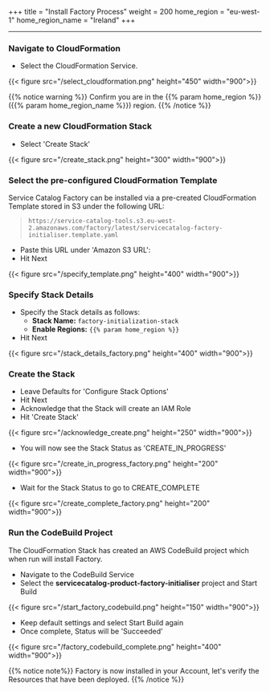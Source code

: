 +++
title = "Install Factory Process"
weight = 200
home_region = "eu-west-1"
home_region_name = "Ireland"
+++

---


### Navigate to CloudFormation

- Select the CloudFormation Service.

{{< figure src="/select_cloudformation.png" height="450" width="900">}}

{{% notice warning %}}
Confirm you are in the {{% param home_region %}} ({{% param home_region_name %}}) region.
{{% /notice %}}

### Create a new CloudFormation Stack

- Select 'Create Stack'

{{< figure src="/create_stack.png" height="300" width="900">}}

### Select the pre-configured CloudFormation Template
Service Catalog Factory can be installed via a pre-created CloudFormation Template stored in S3 under the following URL:
> `https://service-catalog-tools.s3.eu-west-2.amazonaws.com/factory/latest/servicecatalog-factory-initialiser.template.yaml`

- Paste this URL under 'Amazon S3 URL': 
- Hit Next

{{< figure src="/specify_template.png" height="400" width="900">}}

### Specify Stack Details

- Specify the Stack details as follows:
    - **Stack Name:** `factory-initialization-stack`
    - **Enable Regions:** `{{% param home_region %}}`
- Hit Next

{{< figure src="/stack_details_factory.png" height="400" width="900">}}

### Create the Stack

- Leave Defaults for 'Configure Stack Options'
- Hit Next
- Acknowledge that the Stack will create an IAM Role
- Hit 'Create Stack'

{{< figure src="/acknowledge_create.png" height="250" width="900">}}

- You will now see the Stack Status as 'CREATE_IN_PROGRESS'

{{< figure src="/create_in_progress_factory.png" height="200" width="900">}}

- Wait for the Stack Status to go to CREATE_COMPLETE

{{< figure src="/create_complete_factory.png" height="200" width="900">}}

### Run the CodeBuild Project

The CloudFormation Stack has created an AWS CodeBuild project which when run will install Factory.

- Navigate to the CodeBuild Service
- Select the **servicecatalog-product-factory-initialiser** project and Start Build

{{< figure src="/start_factory_codebuild.png" height="150" width="900">}}

- Keep default settings and select Start Build again
- Once complete, Status will be 'Succeeded'


{{< figure src="/factory_codebuild_complete.png" height="400" width="900">}}

{{% notice note%}}
Factory is now installed in your Account, let's verify the Resources that have been deployed.
{{% /notice %}}
